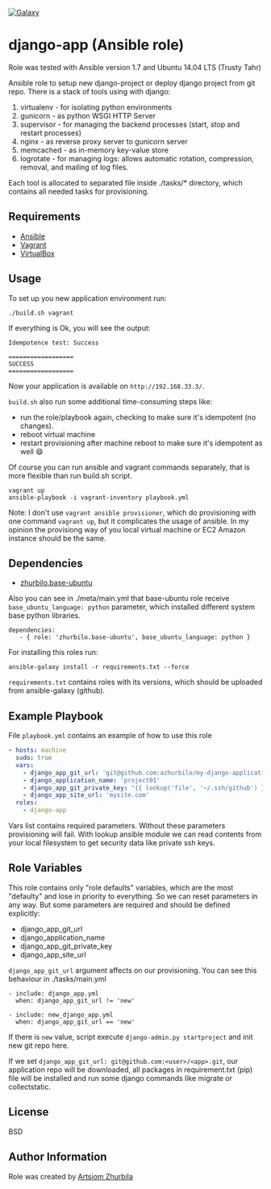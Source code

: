 [![Galaxy](http://img.shields.io/badge/galaxy-zhurbilo.django--app-blue.svg?style=flat-square)](https://galaxy.ansible.com/list#/roles/2068)


django-app (Ansible role)
=========

Role was tested with Ansible version 1.7 and Ubuntu 14.04 LTS (Trusty Tahr)

Ansible role to setup new django-project or deploy django project from git repo. There is a stack of tools using with django:

1. virtualenv - for isolating python environments
2. gunicorn - as python WSGI HTTP Server
3. supervisor - for managing the backend processes (start, stop and restart processes)
4. nginx - as reverse proxy server to gunicorn server
5. memcached - as in-memory key-value store 
6. logrotate - for managing logs: allows automatic rotation, compression, removal, and mailing of log files.

Each tool is allocated to separated file inside ./tasks/* directory, which contains all needed tasks for provisioning.


Requirements
------------

- [Ansible](http://docs.ansible.com/intro_installation.html)
- [Vagrant](http://www.vagrantup.com/downloads.html)
- [VirtualBox](https://www.virtualbox.org/wiki/Downloads)

Usage
------------
To set up you new application environment run:

    ./build.sh vagrant

If everything is Ok, you will see the output:

    Idempotence test: Success
    
    ==================
    SUCCESS
    ==================
      

Now your application is available on `http://192.168.33.3/`.
   
`build.sh` also run some additional time-consuming steps like:
  
* run the role/playbook again, checking to make sure it's idempotent (no changes).
* reboot virtual machine
* restart provisioning after machine reboot to make sure it's idempotent as well :smile:

Of course you can run ansible and vagrant commands separately, that is more flexible than run build.sh script.

    vagrant up
    ansible-playbook -i vagrant-inventory playbook.yml

Note: I don't use `vagrant ansible provisioner`, which do provisioning with one command `vagrant up`, but it complicates the usage of ansible.
In my opinion the provisiong way of you local virtual machine or EC2 Amazon instance should be the same.


Dependencies
------------

- [zhurbilo.base-ubuntu](https://galaxy.ansible.com/list#/roles/2046)


Also you can see in ./meta/main.yml that base-ubuntu role receive `base_ubuntu_language: python` parameter,
which installed different system base python libraries. 

    dependencies:
       - { role: 'zhurbilo.base-ubuntu', base_ubuntu_language: python }

For installing this roles run:
    
    ansible-galaxy install -r requirements.txt --force
    
`requirements.txt` contains roles with its versions, which should be uploaded from ansible-galaxy (github).


Example Playbook
----------------

File `playbook.yml` contains an example of how to use this role

```yaml
- hosts: machine
  sudo: true
  vars:
    - django_app_git_url: 'git@github.com:azhurbilo/my-django-application.git'
    - django_application_name: 'project01'
    - django_app_git_private_key: "{{ lookup('file', '~/.ssh/github') }}"
    - django_app_site_url: 'mysite.com'
  roles:
    - django-app
```

Vars list contains required parameters. Without these parameters provisioning will fail.
With lookup ansible module we can read contents from your local filesystem to get security data like private
ssh keys.


Role Variables
--------------

This role contains only "role defaults" variables, which are the most "defaulty" and lose in priority to everything.
So we can reset parameters in any way. But some parameters are required and should be defined explicitly:

- django_app_git_url
- django_application_name
- django_app_git_private_key
- django_app_site_url

`django_app_git_url` argument affects on our provisioning. 
You can see this behaviour in ./tasks/main.yml

    - include: django_app.yml
      when: django_app_git_url != 'new'
    
    - include: new_django_app.yml
      when: django_app_git_url == 'new'
  
If there is `new` value, script execute `django-admin.py startproject` and init new git repo here.

If we set `django_app_git_url: git@github.com:<user>/<app>.git`, our application repo will be downloaded, all packages in
requirement.txt (pip) file will be installed and run some django commands like migrate or collectstatic.


License
-------

BSD

Author Information
------------------

Role was created by [Artsiom Zhurbila](http://www.linkedin.com/in/zhurbila)
